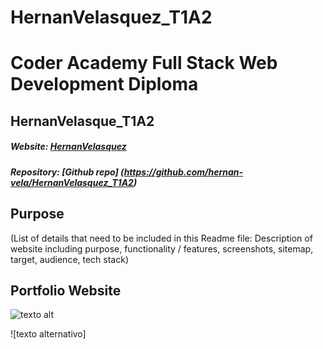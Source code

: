 # HernanVelasquez_T1A2

# Coder Academy Full Stack Web Development Diploma 
## HernanVelasque_T1A2

##### Website: [HernanVelasquez](https://hernanvelasquez-t1a2.netlify.app/)
##### Repository: [Github repo] (https://github.com/hernan-vela/HernanVelasquez_T1A2)

## Purpose



(List of details that need to be included in this
Readme file: Description of website including purpose,
functionality / features, screenshots, sitemap, target,
audience, tech stack)

## Portfolio Website

![texto alt](./docs/colors.png "Coolors ss")


![texto alternativo]